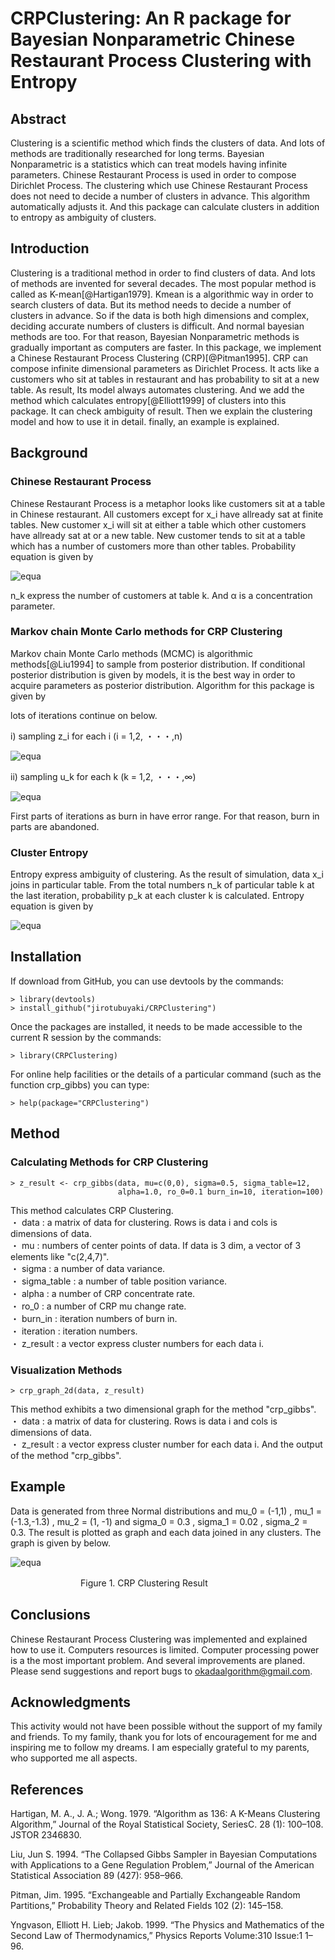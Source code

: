 # CRPClustering: An R package for Bayesian Nonparametric Chinese Restaurant Process Clustering with Entropy  

## Abstract
Clustering is a scientific method which finds the clusters of data. And lots of methods are traditionally researched for long terms. Bayesian Nonparametric is a statistics which can treat models having infinite parameters. Chinese Restaurant Process is used in order to compose Dirichlet Process. The clustering which use Chinese Restaurant Process does not need to decide a number of clusters in advance. This algorithm automatically adjusts it. And this package can calculate clusters in addition to entropy as ambiguity of clusters.

## Introduction
Clustering is a traditional method in order to find clusters of data. And lots of methods are invented for several decades. The most popular method is called as K-mean[@Hartigan1979]. Kmean is a algorithmic way in order to search clusters of data. But its method needs to decide a number of clusters in advance. So if the data is both high dimensions and complex, deciding accurate numbers of clusters is difficult. And normal bayesian methods are too. For that reason, Bayesian Nonparametric methods is gradually important as computers are faster. In this package, we implement a Chinese Restaurant Process Clustering (CRP)[@Pitman1995]. CRP can compose infinite dimensional parameters as Dirichlet Process. It acts like a customers who sit at tables in restaurant and has probability to sit at a new table. As result, Its model always automates clustering. And we add the method which calculates entropy[@Elliott1999] of clusters into this package. It can check ambiguity of result. Then we explain the clustering model and how to use it in detail. finally, an example is explained.

## Background
### Chinese Restaurant Process
Chinese Restaurant Process is a metaphor looks like customers sit at a table in Chinese restaurant. All customers except for x_i have allready sat at finite tables. New customer x_i will sit at either a table which other customers have allready sat at or a new table. New customer tends to sit at a table which has a number of customers more than other tables. Probability equation is given by    

![equa](./readme_images/equation_1.png "eque")

n_k express the number of customers at table k. And α is a concentration parameter.

### Markov chain Monte Carlo methods for CRP Clustering
Markov chain Monte Carlo methods (MCMC) is algorithmic methods[@Liu1994] to sample from posterior distribution. If conditional posterior distribution is given by models, it is the best way in order to acquire parameters as posterior distribution. Algorithm for this package is given by  

lots of iterations continue on below.

i) sampling z_i for each i (i = 1,2, ・・・,n)

![equa](./readme_images/equation_2.png "eque")

ii) sampling u_k for each k (k = 1,2, ・・・,∞)

![equa](./readme_images/equation_3.png "eque")

First parts of iterations as burn in have error range. For that reason, burn in parts are abandoned.

### Cluster Entropy
Entropy express ambiguity of clustering. As the result of simulation, data x_i joins in particular table. From the total numbers n_k of particular table k at the last iteration, probability p_k at each cluster k is calculated. Entropy equation is given by

![equa](./readme_images/equation_4.png "eque")


## Installation
If download from GitHub, you can use devtools by the commands:

```
> library(devtools)
> install_github("jirotubuyaki/CRPClustering")
```

Once the packages are installed, it needs to be made accessible to the current R session by the commands:

```
> library(CRPClustering)
```

For online help facilities or the details of a particular command (such as the function crp_gibbs) you can type:

```
> help(package="CRPClustering")
```

## Method
### Calculating Methods for CRP Clustering

```
> z_result <- crp_gibbs(data, mu=c(0,0), sigma=0.5, sigma_table=12,
                        alpha=1.0, ro_0=0.1 burn_in=10, iteration=100)

```

This method calculates CRP Clustering.  
・ data : a matrix of data for clustering. Rows is data i and cols is dimensions of data.  
・ mu : numbers of center points of data. If data is 3 dim, a vector of 3 elements like "c(2,4,7)".  
・ sigma : a number of data variance.  
・ sigma_table : a number of table position variance.  
・ alpha : a number of CRP concentrate rate.  
・ ro_0 : a number of CRP mu change rate.  
・ burn_in : iteration numbers of burn in.  
・ iteration : iteration numbers.   
・ z_result : a vector express cluster numbers for each data i.  

### Visualization Methods

```
> crp_graph_2d(data, z_result)
```

This method exhibits a two dimensional graph for the method "crp_gibbs".  
・ data : a matrix of data for clustering. Rows is data i and cols is dimensions of data.  
・ z_result : a vector express cluster number for each data i. And the output of the method "crp_gibbs".  

## Example
Data is generated from three Normal distributions and mu_0 = (-1,1) , mu_1 = (-1.3,-1.3) , mu_2 = (1, -1) and sigma_0 = 0.3 , sigma_1 = 0.02 , sigma_2 = 0.3. The result is plotted as graph and each data joined in any clusters. The graph is given by below.

![equa](./readme_images/figure_1.png "eque")

　　　　　　　　Figure 1. CRP Clustering Result

## Conclusions
Chinese Restaurant Process Clustering was implemented and explained how to use it. Computers resources is limited. Computer processing power is a the most important problem. And several improvements are planed. Please send suggestions and report bugs to okadaalgorithm@gmail.com.

## Acknowledgments
This activity would not have been possible without the support of my family and friends. To my family, thank you for lots of encouragement for me and inspiring me to follow my dreams. I am especially grateful to my parents, who supported me all aspects.  

## References
Hartigan, M. A., J. A.; Wong. 1979. “Algorithm as 136: A K-Means Clustering Algorithm,” Journal of the Royal Statistical Society, SeriesC. 28 (1): 100–108. JSTOR 2346830. 
  
Liu, Jun S. 1994. “The Collapsed Gibbs Sampler in Bayesian Computations with Applications to a Gene Regulation Problem,” Journal of the American Statistical Association 89 (427): 958–966. 
  
Pitman, Jim. 1995. “Exchangeable and Partially Exchangeable Random Partitions,” Probability Theory and Related Fields 102 (2): 145–158.  
  
Yngvason, Elliott H. Lieb; Jakob. 1999. “The Physics and Mathematics of the Second Law of Thermodynamics,” Physics Reports Volume:310 Issue:1 1–96.  

